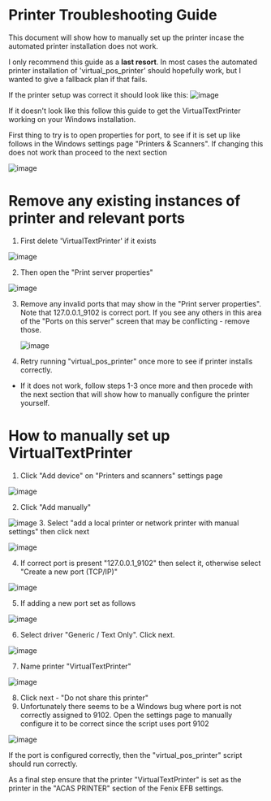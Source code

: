 # Printer Troubleshooting Guide

This document will show how to manually set up the printer incase the automated printer installation does not work.

I only recommend this guide as a **last resort**.  In most cases the automated printer installation of 'virtual_pos_printer' should hopefully work, but I wanted to give a fallback plan if that fails.

If the printer setup was correct it should look like this:
![image](https://github.com/user-attachments/assets/7853865d-4742-4af1-8bfe-4fc08f931e10)

If it doesn't look like this follow this guide to get the VirtualTextPrinter working on your Windows installation.

First thing to try is to open properties for port, to see if it is set up like follows in the Windows settings page "Printers & Scanners".  If changing this does not work than proceed to the next section

![image](https://github.com/user-attachments/assets/6f40caee-2b30-4077-92d6-dd7b13b98172)


# Remove any existing instances of printer and relevant ports
1. First delete 'VirtualTextPrinter' if it exists

  ![image](https://github.com/user-attachments/assets/7e449f56-9624-4ce8-afe9-d315b737bd6e)

2. Then open the "Print server properties"
  
  ![image](https://github.com/user-attachments/assets/9cbccc6f-d864-4ff8-b0af-3429c688fc5c)

3. Remove any invalid ports that may show in the "Print server properties".  Note that 127.0.0.1_9102 is correct port.  If you see any others in this area of the "Ports on this server" screen that may be conflicting - remove those.

     ![image](https://github.com/user-attachments/assets/eebc7ba7-e313-4071-a0e5-10867866b733)

4. Retry running "virtual_pos_printer" once more to see if printer installs correctly.
  - If it does not work, follow steps 1-3 once more and then procede with the next section that will show how to manually configure the printer yourself.

# How to manually set up VirtualTextPrinter

1. Click "Add device" on "Printers and scanners" settings page

  ![image](https://github.com/user-attachments/assets/f75ed886-6dcc-4557-91d2-77e2624f115a)

2. Click "Add manually"
 
  ![image](https://github.com/user-attachments/assets/76da3229-2e3a-4fbc-bc6a-0841ea498048)
3. Select "add a local printer or network printer with manual settings" then click next

  ![image](https://github.com/user-attachments/assets/a8f19118-8199-4f5b-a4c3-5a34ddd0b229)

4. If correct port is present "127.0.0.1_9102" then select it, otherwise select "Create a new port (TCP/IP)"

  ![image](https://github.com/user-attachments/assets/e47b0d68-a887-4375-a2a9-49b40db8d698)

5. If adding a new port set as follows
  
  ![image](https://github.com/user-attachments/assets/d3646c30-25f8-4fd7-8ffa-eacabdea0060)

6. Select driver "Generic / Text Only".  Click next.
 
  ![image](https://github.com/user-attachments/assets/bf7fe195-7936-4b82-bf0e-fb674bfb9c05)

7. Name printer "VirtualTextPrinter" 
  
  ![image](https://github.com/user-attachments/assets/eec46ce6-a6e2-4f06-a7c3-148d1650c48f)

8. Click next - "Do not share this printer"
9. Unfortunately there seems to be a Windows bug where port is not correctly assigned to 9102.  Open the settings page to manually configure it to be correct since the script uses port 9102

  ![image](https://github.com/user-attachments/assets/b4bab1a6-fe4f-4039-9aea-8a96dc5a729d)


If the port is configured correctly, then the "virtual_pos_printer" script should run correctly.

As a final step ensure that the printer "VirtualTextPrinter" is set as the printer in the "ACAS PRINTER" section of the Fenix EFB settings.
